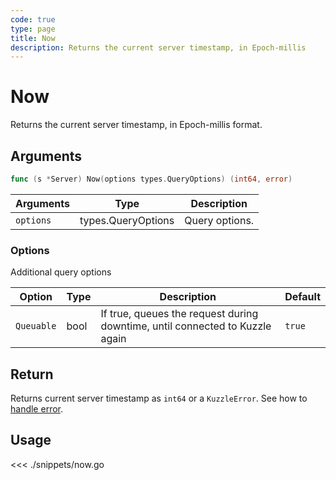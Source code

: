 ```yaml
---
code: true
type: page
title: Now
description: Returns the current server timestamp, in Epoch-millis
---
```


# Now

<SinceBadge version="1.0.0" />

Returns the current server timestamp, in Epoch-millis format.

## Arguments

```go
func (s *Server) Now(options types.QueryOptions) (int64, error)
```

| Arguments | Type               | Description    |
| --------- | ------------------ | -------------- |
| `options` | types.QueryOptions | Query options. |

### **Options**

Additional query options

| Option     | Type | Description                                                                  | Default |
| ---------- | ---- | ---------------------------------------------------------------------------- | ------- |
| `Queuable` | bool | If true, queues the request during downtime, until connected to Kuzzle again | `true`  |

## Return

Returns current server timestamp as `int64` or a `KuzzleError`. See how to [handle error](/sdk/go/1/error-handling).

## Usage

<<< ./snippets/now.go
